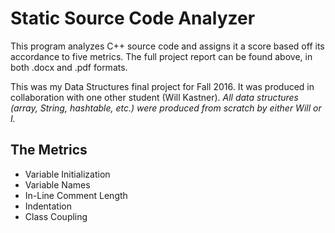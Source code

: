 # Static Source Code Analyzer
This program analyzes C++ source code and assigns it a score based off its accordance to five metrics. The full project report can be found above, in both .docx and .pdf formats.  

This was my Data Structures final project for Fall 2016. It was produced in collaboration with one other student (Will Kastner). 
*All data structures (array, String, hashtable, etc.) were produced from scratch by either Will or I.*

## The Metrics
* Variable Initialization
* Variable Names
* In-Line Comment Length
* Indentation
* Class Coupling

